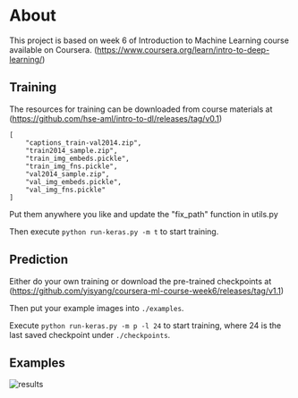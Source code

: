 # About

This project is based on week 6 of Introduction to Machine Learning course available on Coursera.
(https://www.coursera.org/learn/intro-to-deep-learning/)


## Training

The resources for training can be downloaded from course materials at
(https://github.com/hse-aml/intro-to-dl/releases/tag/v0.1)
```
[
    "captions_train-val2014.zip",
    "train2014_sample.zip",
    "train_img_embeds.pickle",
    "train_img_fns.pickle",
    "val2014_sample.zip",
    "val_img_embeds.pickle",
    "val_img_fns.pickle"
]
```

Put them anywhere you like and update the "fix_path" function in utils.py

Then execute `python run-keras.py -m t` to start training.


## Prediction

Either do your own training or download the pre-trained checkpoints at
(https://github.com/yisyang/coursera-ml-course-week6/releases/tag/v1.1)

Then put your example images into `./examples`.

Execute `python run-keras.py -m p -l 24` to start training,
where 24 is the last saved checkpoint under `./checkpoints`.


## Examples
![results](https://user-images.githubusercontent.com/5167456/113249749-1a4c4600-9274-11eb-9f66-07d03bae03a6.png)
